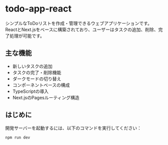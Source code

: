 # todo-app-react
シンプルなToDoリストを作成・管理できるウェブアプリケーションです。
ReactとNext.jsをベースに構築されており、ユーザーはタスクの追加、削除、完了処理が可能です。

## 主な機能
- 新しいタスクの追加
- タスクの完了・削除機能
- ダークモードの切り替え
- コンポーネントベースの構成
- TypeScriptの導入
- Next.jsのPagesルーティング構造

## はじめに
開発サーバーを起動するには、以下のコマンドを実行してください：

```bash
npm run dev

```